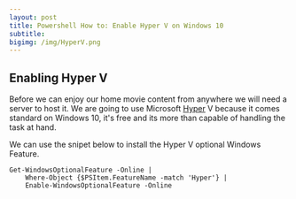 ```yaml
---
layout: post
title: Powershell How to: Enable Hyper V on Windows 10
subtitle: 
bigimg: /img/HyperV.png
---
```


## Enabling Hyper V

Before we can enjoy our home movie content from anywhere we will need a server to host it. We are going to use Microsoft [Hyper](https://www.microsoft.com/en-us/cloud-platform/server-virtualization) V because it comes standard on Windows 10, it's free and its more than capable of handling the task at hand.

We can use the snipet below to install the Hyper V optional Windows Feature.

	Get-WindowsOptionalFeature -Online | 
		Where-Object {$PSItem.FeatureName -match 'Hyper'} | 
		Enable-WindowsOptionalFeature -Online


